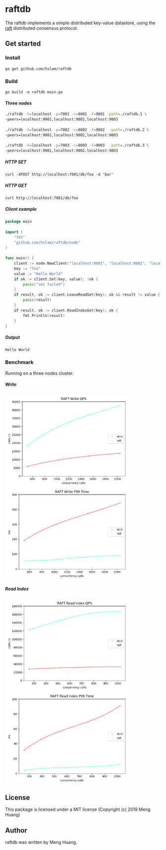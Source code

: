 # raftdb
The raftdb implements a simple distributed key-value datastore, using the [raft](https://github.com/hslam/raft  "raft") distributed consensus protocol.

## Get started

### Install
```
go get github.com/hslam/raftdb
```

### Build
```
go build -o raftdb main.go
```

#### Three nodes
```sh
./raftdb -h=localhost -p=7001 -c=8001 -f=9001 -path=./raftdb.1 \
-peers=localhost:9001,localhost:9002,localhost:9003

./raftdb -h=localhost -p=7002 -c=8002 -f=9002  -path=./raftdb.2 \
-peers=localhost:9001,localhost:9002,localhost:9003

./raftdb -h=localhost -p=7003 -c=8003 -f=9003  -path=./raftdb.3 \
-peers=localhost:9001,localhost:9002,localhost:9003
```

##### HTTP SET
```
curl -XPOST http://localhost:7001/db/foo -d 'bar'
```

##### HTTP GET
```
curl http://localhost:7001/db/foo
```

##### Client example
```go
package main

import (
	"fmt"
	"github.com/hslam/raftdb/node"
)

func main() {
	client := node.NewClient("localhost:8001", "localhost:8002", "localhost:8003")
	key := "foo"
	value := "Hello World"
	if ok := client.Set(key, value); !ok {
		panic("set failed")
	}
	if result, ok := client.LeaseReadGet(key); ok && result != value {
		panic(result)
	}
	if result, ok := client.ReadIndexGet(key); ok {
		fmt.Println(result)
	}
}
```

##### Output
```
Hello World
```

### Benchmark
Running on a three nodes cluster.
##### Write

<img src="https://raw.githubusercontent.com/hslam/raft-benchmark/master/raft-write-qps.png" width = "400" height = "300" alt="write-qps" align=center><img src="https://raw.githubusercontent.com/hslam/raft-benchmark/master/raft-write-p99.png" width = "400" height = "300" alt="write-p99" align=center>

##### Read Index

<img src="https://raw.githubusercontent.com/hslam/raft-benchmark/master/raft-read-qps.png" width = "400" height = "300" alt="read-qps" align=center><img src="https://raw.githubusercontent.com/hslam/raft-benchmark/master/raft-read-p99.png" width = "400" height = "300" alt="read-p99" align=center>

## License
This package is licensed under a MIT license (Copyright (c) 2019 Meng Huang)

## Author
raftdb was written by Meng Huang.